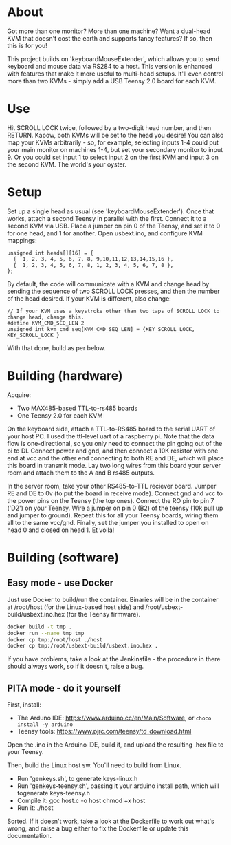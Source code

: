 # About #

Got more than one monitor? More than one machine? Want a dual-head KVM that doesn't cost the earth and supports fancy features? If so, then this is for you!

This project builds on 'keyboardMouseExtender', which allows you to send keyboard and mouse data via RS284 to a host. This version is enhanced with features that make it more useful to multi-head setups. It'll even control more than two KVMs - simply add a USB Teensy 2.0 board for each KVM.

# Use

Hit SCROLL LOCK twice, followed by a two-digit head number, and then RETURN. Kapow, both KVMs will be set to the head you desire! You can also map your KVMs arbitrarily - so, for example, selecting inputs 1-4 could put your main monitor on machines 1-4, but set your secondary monitor to input 9. Or you could set input 1 to select input 2 on the first KVM and input 3 on the second KVM. The world's your oyster.

# Setup

Set up a single head as usual (see 'keyboardMouseExtender'). Once that works, attach a second Teensy in parallel with the first. Connect it to a second KVM via USB. Place a jumper on pin 0 of the Teensy, and set it to 0 for one head, and 1 for another. Open usbext.ino, and configure KVM mappings:
```
unsigned int heads[][16] = {
  {  1, 2, 3, 4, 5, 6, 7, 8, 9,10,11,12,13,14,15,16 },
  {  1, 2, 3, 4, 5, 6, 7, 8, 1, 2, 3, 4, 5, 6, 7, 8 },
};
```

By default, the code will communicate with a KVM and change head by sending the sequence of two SCROLL LOCK presses, and then the number of the head desired. If your KVM is different, also change:
```
// If your KVM uses a keystroke other than two taps of SCROLL LOCK to change head, change this.
#define KVM_CMD_SEQ_LEN 2
unsigned int kvm_cmd_seq[KVM_CMD_SEQ_LEN] = {KEY_SCROLL_LOCK, KEY_SCROLL_LOCK }
```

With that done, build as per below.

# Building (hardware) #

Acquire:
 * Two MAX485-based TTL-to-rs485 boards
 * One Teensy 2.0 for each KVM

On the keyboard side, attach a TTL-to-RS485 board to the serial UART of your host PC. I used the ttl-level uart of a raspberry pi. Note that the data flow is one-directional, so you only need to connect the pin going out of the pi to DI. Connect power and gnd, and then connect a 10K resistor with one end at vcc and the other end connecting to both RE and DE, which will place this board in transmit mode. Lay two long wires from this board your server room and attach them to the A and B rs485 outputs.

In the server room, take your other RS485-to-TTL reciever board. Jumper RE and DE to 0v (to put the board in receive mode). Connect gnd and vcc to the power pins on the Teensy (the top ones). Connect the RO pin to pin 7 ('D2') on your Teensy. Wire a jumper on pin 0 (B2) of the teensy (10k pull up and jumper to ground). Repeat this for all your Teensy boards, wiring them all to the same vcc/gnd. Finally, set the jumper you installed to open on head 0 and closed on head 1. Et voila!

# Building (software) #

## Easy mode - use Docker ##

Just use Docker to build/run the container. Binaries will be in the container at /root/host (for the Linux-based host side) and /root/usbext-build/usbext.ino.hex (for the Teensy firmware).

```bash
docker build -t tmp .
docker run --name tmp tmp
docker cp tmp:/root/host ./host
docker cp tmp:/root/usbext-build/usbext.ino.hex .
```

If you have problems, take a look at the Jenkinsfile - the procedure in there should always work, so if it doesn't, raise a bug.

## PITA mode - do it yourself ##

First, install:

* The Arduno IDE: https://www.arduino.cc/en/Main/Software, or `choco install -y arduino`
* Teensy tools: https://www.pjrc.com/teensy/td_download.html

Open the .ino in the Arduino IDE, build it, and upload the resulting .hex file to your Teensy.

Then, build the Linux host sw. You'll need to build from Linux.

* Run 'genkeys.sh', to generate keys-linux.h
* Run 'genkeys-teensy.sh', passing it your arduino install path, which will togenerate keys-teensy.h
* Compile it:
  gcc host.c -o host
  chmod +x host
* Run it:
  ./host

Sorted. If it doesn't work, take a look at the Dockerfile to work out what's wrong, and raise a bug either to fix the Dockerfile or update this documentation.
